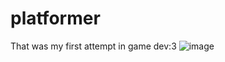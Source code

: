 # platformer
That was my first attempt in game dev:3
![image](https://user-images.githubusercontent.com/79036529/234803284-a4faa68f-0992-4380-b76b-036b8c27ff41.png)
